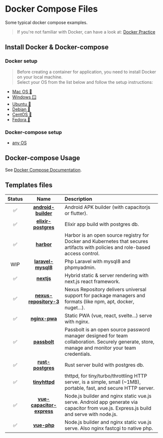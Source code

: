 Docker Compose Files
===
Some typical docker compose examples.

> If you're not familiar with Docker, can have a look at: [Docker Practice](https://dzone.com/articles/docker-explained-an-introductory-guide-to-docker)

## Install Docker & Docker-compose

### Docker setup

> Before creating a container for application, you need to install Docker on your local machine.<br>Select your OS from the list below and follow the setup instructions:

- [Mac OS 🍎](https://docs.docker.com/desktop/mac/install/)
- [Windows 🪟](https://docs.docker.com/desktop/windows/install/)
- [Ubuntu 🐧](https://docs.docker.com/engine/install/ubuntu/)
- [Debian 🐧](https://docs.docker.com/engine/install/debian/)
- [CentOS 🐧](https://docs.docker.com/engine/install/centos/)
- [Fedora 🐧](https://docs.docker.com/engine/install/fedora/)

### Docker-compose setup

- [any OS](https://docs.docker.com/compose/install/)

## Docker-compose Usage

See [Docker Compose Documentation](https://docs.docker.com/compose/).

## Templates files

|**Status**|**Name**|**Description**|
|:---:|:---:|:---|
|✅|[**android-builder**](android-builder)|Android APK builder (with capacitorjs or flutter).
|✅|[**elixir-postgres**](elixir-postgres)|Elixir app build with postgres db.
|✅|[**harbor**](harbor)|Harbor is an open source registry for Docker and Kubernetes that secures artifacts with policies and role-based access control.
|WIP|[**laravel-mysql8**](laravel-mysql8)|Php Laravel with mysql8 and phpmyadmin.
|✅|[**nextjs**](nextjs)|Hybrid static & server rendering with next.js react framework.
|✅|[**nexus-repository-3**](nexus-repository-3)|Nexus Repository delivers universal support for package managers and formats (like npm, apt, docker, nuget...).
|✅|[**nginx-pwa**](nginx-pwa)|Static PWA (vue, react, svelte...) serve with nginx.
|✅|[**passbolt**](passbolt)|Passbolt is an open source password manager designed for team collaboration. Securely generate, store, manage and monitor your team credentials.
|✅|[**rust-postgres**](rust-postgres)|Rust server build with postgres db.
|✅|[**tinyhttpd**](tinyhttpd)|thttpd, for tiny/turbo/throttling HTTP server, is a simple, small (~1MB), portable, fast, and secure HTTP server.
|✅|[**vue-capacitor-express**](vue-capacitor-express)|Node.js builder and nginx static vue.js serve. Android app generate via capacitor from vue.js. Express.js build and serve with node.js.
|✅|[**vue-php**](vue-php)|Node.js builder and nginx static vue.js serve. Also nginx fastcgi to native php.
